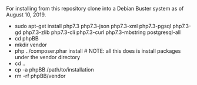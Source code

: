 For installing from this repository clone into a Debian Buster system as
of August 10, 2019.

* sudo apt-get install php7.3 php7.3-json php7.3-xml php7.3-pgsql php7.3-gd php7.3-zlib php7.3-cli php7.3-curl php7.3-mbstring postgresql-all
* cd phpBB
* mkdir vendor
* php ../composer.phar install  # NOTE: all this does is install packages under the vendor directory
* cd ..
* cp -a phpBB /path/to/installation
* rm -rf phpBB/vendor
